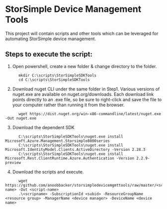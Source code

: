 # StorSimple Device Management Tools
This project will contain scripts and other tools which can be leveraged for automating StorSimple device management.

## Steps to execute the script: 
1.  Open powershell, create a new folder & change directory to the folder.

```
      mkdir C:\scripts\StorSimpleSDKTools
      cd C:\scripts\StorSimpleSDKTools
```
    
2.  Download nuget CLI under the same folder in Step1. 
    Various versions of nuget.exe are available on nuget.org/downloads. Each download link points directly to an .exe file, so be sure to right-click and save the file to your computer rather than running it from the browser. 
    
```
      wget https://dist.nuget.org/win-x86-commandline/latest/nuget.exe -Out nuget.exe
```
            
3.  Download the dependent SDK

```
      C:\scripts\StorSimpleSDKTools\nuget.exe install Microsoft.Azure.Management.Storsimple8000series
      C:\scripts\StorSimpleSDKTools\nuget.exe install Microsoft.IdentityModel.Clients.ActiveDirectory -Version 2.28.3
      C:\scripts\StorSimpleSDKTools\nuget.exe install Microsoft.Rest.ClientRuntime.Azure.Authentication -Version 2.2.9-preview
```
    
4.  Download the scripts and execute.

```
      wget https://github.com/anoobbacker/storsimpledevicemgmttools/raw/master/<script-name> -Out <script-name>
      .\<scripname> -SubscriptionId <subid> -ResourceGroupName <resource group> -ManagerName <device manager> -DeviceName <device name>
```
